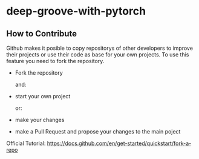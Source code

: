 # deep-groove-with-pytorch

## How to Contribute

Github makes it posible to copy repositorys of other developers to improve their projects or use their code as base for your own projects. To use this feature you need to fork the repository.

- Fork the repository
  
  and:

- start your own project

  or:

- make your changes
- make a Pull Request and propose your changes to the main poject

Official Tutorial: <https://docs.github.com/en/get-started/quickstart/fork-a-repo>
